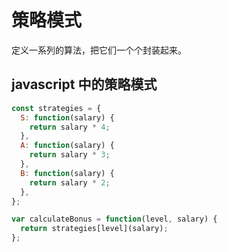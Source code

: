 # 策略模式

定义一系列的算法，把它们一个个封装起来。

## javascript 中的策略模式

```js
const strategies = {
  S: function(salary) {
    return salary * 4;
  },
  A: function(salary) {
    return salary * 3;
  },
  B: function(salary) {
    return salary * 2;
  },
};

var calculateBonus = function(level, salary) {
  return strategies[level](salary);
};
```
